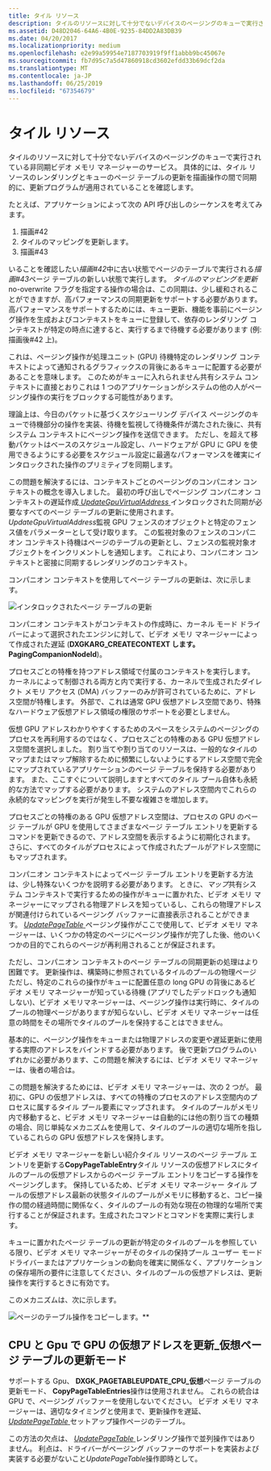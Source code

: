 ```yaml
---
title: タイル リソース
description: タイルのリソースに対して十分でないデバイスのページングのキューで実行されている非同期ビデオ メモリ マネージャーのサービス。
ms.assetid: D48D2046-64A6-4B0E-9235-84DD2A83DB39
ms.date: 04/20/2017
ms.localizationpriority: medium
ms.openlocfilehash: e2e99a59954e7187703919f9ff1abbb9bc45067e
ms.sourcegitcommit: fb7d95c7a5d47860918cd3602efdd33b69dcf2da
ms.translationtype: MT
ms.contentlocale: ja-JP
ms.lasthandoff: 06/25/2019
ms.locfileid: "67354679"
---
```

# <a name="tile-resources"></a>タイル リソース


タイルのリソースに対して十分でないデバイスのページングのキューで実行されている非同期ビデオ メモリ マネージャーのサービス。 具体的には、タイル リソースのレンダリングとキューのページ テーブルの更新を描画操作の間で同期的に、更新プログラムが適用されていることを確認します。

たとえば、アプリケーションによって次の API 呼び出しのシーケンスを考えてみます。

1.  描画\#42
2.  タイルのマッピングを更新します。
3.  描画\#43

いることを確認したい*描画\#42*中に古い状態でページのテーブルで実行される*描画\#43*ページ テーブルの新しい状態で実行します。 *タイルのマッピングを更新*no-overwrite フラグを指定する操作の場合は、この同期は、少し緩和されることができますが、高パフォーマンスの同期更新をサポートする必要があります。
高パフォーマンスをサポートするためには、キュー更新、機能を事前にページング操作を生成およびコンテキストをキューに登録して、依存のレンダリング コンテキストが特定の時点に達すると、実行するまで待機する必要があります (例: 描画後\#42 上)。

これは、ページング操作が処理ユニット (GPU) 待機特定のレンダリング コンテキストによって通知されるグラフィックスの背後にあるキューに配置する必要があることを意味します。 このためがキューに入れられません共有システム コンテキストに直接とおりこれは 1 つのアプリケーションがシステムの他の人がページング操作の実行をブロックする可能性があります。

理論上は、今日のパケットに基づくスケジューリング デバイス ページングのキューで待機部分の操作を実装、待機を監視して待機条件が満たされた後に、共有システム コンテキストにページング操作を送信できます。 ただし、を超えて移動パケットはベースのスケジュール設定し、ハードウェアが GPU に GPU を使用できるようにする必要をスケジュール設定に最適なパフォーマンスを確実にインタロックされた操作のプリミティブを同期します。

この問題を解決するには、コンテキストごとのページングのコンパニオン コンテキストの概念を導入しました。 最初の呼び出しでページング コンパニオン コンテキストの遅延作成[ *UpdateGpuVirtualAddress* ](https://docs.microsoft.com/windows-hardware/drivers/ddi/content/d3dumddi/nc-d3dumddi-pfnd3dddi_updategpuvirtualaddresscb)インタロックされた同期が必要なすべてのページ テーブルの更新に使用されます。 *UpdateGpuVirtualAddress*監視 GPU フェンスのオブジェクトと特定のフェンス値をパラメーターとして受け取ります。 この監視対象のフェンスのコンパニオン コンテキスト待機はページのテーブルの更新とし、フェンスの監視対象オブジェクトをインクリメントしを通知します。 これにより、コンパニオン コンテキストと密接に同期するレンダリングのコンテキスト。

コンパニオン コンテキストを使用してページ テーブルの更新は、次に示します。

![インタロックされたページ テーブルの更新](images/tile-resources.1.png)

コンパニオン コンテキストがコンテキストの作成時に、カーネル モード ドライバーによって選択されたエンジンに対して、ビデオ メモリ マネージャーによって作成された遅延 (**DXGKARG\_CREATECONTEXT します。PagingCompanionNodeId**)。

プロセスごとの特権を持つアドレス領域で付属のコンテキストを実行します。 カーネルによって制御される両方と内で実行する、カーネルで生成されたダイレクト メモリ アクセス (DMA) バッファーのみが許可されているために、アドレス空間が特権します。 外部で、これは通常 GPU 仮想アドレス空間であり、特殊なハードウェア仮想アドレス領域の権限のサポートを必要としません。

仮想 GPU アドレスわかりやすくするためのスペースをシステムのページングのプロセスを再利用するのではなく、プロセスごとの特権のある GPU 仮想アドレス空間を選択しました。 割り当てや割り当てのリソースは、一般的なタイルのマップまたはマップ解除するために頻繁にしないようにするアドレス空間で完全にマップされているアプリケーションのページ テーブルを保持する必要があります。 また、ここすぐについて説明しますとすべてのタイル プール自体も永続的な方法でマップする必要があります。 システムのアドレス空間内でこれらの永続的なマッピングを実行が発生し不要な複雑さを増加します。

プロセスごとの特権のある GPU 仮想アドレス空間は、プロセスの GPU のページ テーブルが GPU を使用してさまざまなページ テーブル エントリを更新するコマンドを更新できるので、アドレス空間を表示するように初期化されます。 さらに、すべてのタイルがプロセスによって作成されたプールがアドレス空間にもマップされます。

コンパニオン コンテキストによってページ テーブル エントリを更新する方法は、少し特殊ないくつかを説明する必要があります。 ときに、*マップ*共有システム コンテキストで実行するための操作がキューに置かれた、ビデオ メモリ マネージャーにマップされる物理アドレスを知っているし、これらの物理アドレスが関連付けられているページング バッファーに直接表示されることができます。 [*UpdatePageTable* ](https://docs.microsoft.com/windows-hardware/drivers/display/dxgkddiupdatepagetable)ページング操作がここで使用して、ビデオ メモリ マネージャーは、いくつかの特定のページにページング操作が完了した後、他のいくつかの目的でこれらのページが再利用されることが保証されます。

ただし、コンパニオン コンテキストのページ テーブルの同期更新の処理はより困難です。 更新操作は、構築時に参照されているタイルのプールの物理ページただし、特定のこれらの操作がキューに配置任意の long GPU の背後にあるビデオ メモリ マネージャーが知っている待機 (アプリでしたデッドロックも通知しない)、ビデオ メモリマネージャーは、ページング操作は実行時に、タイルのプールの物理ページがありますが知らないし、ビデオ メモリ マネージャーは任意の時間をその場所でタイルのプールを保持することはできません。

基本的に、ページング操作をキューまたは物理アドレスの変更や遅延更新に使用する実際のアドレスをバインドする必要があります。 後で更新プログラムのいずれかに必要があります、この問題を解決するには、ビデオ メモリ マネージャーは、後者の場合は。

この問題を解決するためには、ビデオ メモリ マネージャーは、次の 2 つが。 最初に、GPU の仮想アドレスは、すべての特権のプロセスのアドレス空間内のプロセスに属するタイル プール要素にマップされます。 タイルのプールがメモリ内で移動すると、ビデオ メモリ マネージャーは自動的には他の割り当ての種類の場合、同じ単純なメカニズムを使用して、タイルのプールの適切な場所を指しているこれらの GPU 仮想アドレスを保持します。

ビデオ メモリ マネージャーを新しい紹介タイル リソースのページ テーブル エントリを更新する**CopyPageTableEntry**タイル リソースの仮想アドレスにタイルのプールの仮想アドレスからのページ テーブル エントリをコピーする操作をページングします。 保持しているため、ビデオ メモリ マネージャー タイル プールの仮想アドレス最新の状態タイルのプールがメモリに移動すると、コピー操作の間の経過時間に関係なく、タイルのプールの有効な現在の物理的な場所で実行することが保証されます。生成されたコマンドとコマンドを実際に実行します。

キューに置かれたページ テーブルの更新が特定のタイルのプールを参照している限り、ビデオ メモリ マネージャーがそのタイルの保持プール ユーザー モード ドライバーまたはアプリケーションの動向を確実に関係なく、アプリケーションの保存場所の要件に注意してください、タイルのプールの仮想アドレスは、更新操作を実行するときに有効です。

このメカニズムは、次に示します。

![ページのテーブル操作をコピーします。](images/tile-resources.2.png)**

## <a name="span-idupdategpuvirtualaddressongpuswithcpuvirtualpagetableupdatemodespanspan-idupdategpuvirtualaddressongpuswithcpuvirtualpagetableupdatemodespanspan-idupdategpuvirtualaddressongpuswithcpuvirtualpagetableupdatemodespan-update-gpu-virtual-address-on-gpus-with-cpuvirtual-page-table-update-mode"></a><span id="_Update_GPU_virtual_address_on_GPUs_with_CPU_VIRTUAL_page_table_update_mode"></span><span id="_update_gpu_virtual_address_on_gpus_with_cpu_virtual_page_table_update_mode"></span><span id="_UPDATE_GPU_VIRTUAL_ADDRESS_ON_GPUS_WITH_CPU_VIRTUAL_PAGE_TABLE_UPDATE_MODE"></span> CPU と Gpu で GPU の仮想アドレスを更新\_仮想ページ テーブルの更新モード


サポートする Gpu、 **DXGK\_PAGETABLEUPDATE\_CPU\_仮想**ページ テーブルの更新モード、 **CopyPageTableEntries**操作は使用されません。 これらの統合は GPU で、ページング バッファーを使用しないでください。 ビデオ メモリ マネージャーは、適切なタイミングと使用まで、更新操作を遅延、 [ *UpdatePageTable* ](https://docs.microsoft.com/windows-hardware/drivers/display/dxgkddiupdatepagetable)セットアップ操作ページのテーブル。

この方法の欠点は、 [ *UpdatePageTable* ](https://docs.microsoft.com/windows-hardware/drivers/display/dxgkddiupdatepagetable)レンダリング操作で並列操作ではありません。 利点は、ドライバーがページング バッファーのサポートを実装および実装する必要がないこと*UpdatePageTable*操作即時として。

 

 





